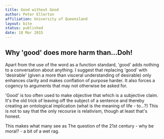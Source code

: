 ```yaml
---
title: Good without Good
author: Peter Ellerton
affiliation: University of Queensland
layout: bite
status: published
date: 18 Mar 2015
---
```


## Why 'good' does more harm than...Doh!

Apart from the use of the word as a function standard, 'good' adds nothing to a conversation about anything. I suggest that replacing 'good' with 'desirable' (given a more than visceral understanding of desirable) only enhances clarity and makes conflation of purpose harder. It also forces a cogency to arguments that may not otherwise be asked for. 

'Good' is too often used to make objective that which is a subjective claim. It's the old trick of leaving off the subject of a sentence and thereby creating an ontological implication (what is the meaning of life - to...?) This is not to say that the only recourse is relativism, though at least that's honest. 

This makes what many see as The question of the 21st century - why be moral? - a bit of a wet rag. 